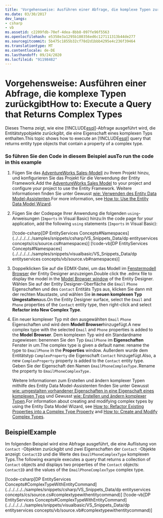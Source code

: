 ```yaml
---
title: 'Vorgehensweise: Ausführen einer Abfrage, die komplexe Typen zurückgibt'
ms.date: 03/30/2017
dev_langs:
- csharp
- vb
ms.assetid: c2209fdb-70ef-4dea-8bb8-097fe96f5563
ms.openlocfilehash: e5358e3a1295b180356ed6c127111313b44de277
ms.sourcegitcommit: 5b475c1855b32cf78d2d1bbb4295e4c236f39464
ms.translationtype: MT
ms.contentlocale: de-DE
ms.lasthandoff: 09/24/2020
ms.locfileid: "91198482"
---
```

# <a name="how-to-execute-a-query-that-returns-complex-types"></a><span data-ttu-id="b9dc5-102">Vorgehensweise: Ausführen einer Abfrage, die komplexe Typen zurückgibt</span><span class="sxs-lookup"><span data-stu-id="b9dc5-102">How to: Execute a Query that Returns Complex Types</span></span>

<span data-ttu-id="b9dc5-103">Dieses Thema zeigt, wie eine [!INCLUDE[esql](../../../../../includes/esql-md.md)]-Abfrage ausgeführt wird, die Entitätstypobjekte zurückgibt, die eine Eigenschaft eines komplexen Typs enthalten.</span><span class="sxs-lookup"><span data-stu-id="b9dc5-103">This topic shows how to execute an [!INCLUDE[esql](../../../../../includes/esql-md.md)] query that returns entity type objects that contain a property of a complex type.</span></span>  
  
### <a name="to-run-the-code-in-this-example"></a><span data-ttu-id="b9dc5-104">So führen Sie den Code in diesem Beispiel aus</span><span class="sxs-lookup"><span data-stu-id="b9dc5-104">To run the code in this example</span></span>  
  
1. <span data-ttu-id="b9dc5-105">Fügen Sie das [AdventureWorks Sales-Modell](https://github.com/Microsoft/sql-server-samples/releases/tag/adventureworks) zu Ihrem Projekt hinzu, und konfigurieren Sie das Projekt für die Verwendung der Entity Framework.</span><span class="sxs-lookup"><span data-stu-id="b9dc5-105">Add the [AdventureWorks Sales Model](https://github.com/Microsoft/sql-server-samples/releases/tag/adventureworks) to your project and configure your project to use the Entity Framework.</span></span> <span data-ttu-id="b9dc5-106">Weitere Informationen finden Sie unter Gewusst [wie: Verwenden des Entity Data Model-Assistenten](/previous-versions/dotnet/netframework-4.0/bb738677(v=vs.100)).</span><span class="sxs-lookup"><span data-stu-id="b9dc5-106">For more information, see [How to: Use the Entity Data Model Wizard](/previous-versions/dotnet/netframework-4.0/bb738677(v=vs.100)).</span></span>  
  
2. <span data-ttu-id="b9dc5-107">Fügen Sie der Codepage Ihrer Anwendung die folgenden `using`-Anweisungen (`Imports` in Visual Basic) hinzu:</span><span class="sxs-lookup"><span data-stu-id="b9dc5-107">In the code page for your application, add the following `using` statements (`Imports` in Visual Basic):</span></span>  
  
     [!code-csharp[DP EntityServices Concepts#Namespaces](../../../../../samples/snippets/csharp/VS_Snippets_Data/dp entityservices concepts/cs/source.cs#namespaces)]
     [!code-vb[DP EntityServices Concepts#Namespaces](../../../../../samples/snippets/visualbasic/VS_Snippets_Data/dp entityservices concepts/vb/source.vb#namespaces)]  
  
3. <span data-ttu-id="b9dc5-108">Doppelklicken Sie auf die EDMX-Datei, um das Modell im [Fenstermodell Browser](/previous-versions/dotnet/netframework-4.0/bb738483(v=vs.100)) der Entity Designer anzuzeigen.</span><span class="sxs-lookup"><span data-stu-id="b9dc5-108">Double click the .edmx file to display the model in the [Model Browser window](/previous-versions/dotnet/netframework-4.0/bb738483(v=vs.100)) of the Entity Designer.</span></span> <span data-ttu-id="b9dc5-109">Wählen Sie auf der Entity Designer-Oberfläche die `Email` `Phone` Eigenschaften und des `Contact` Entitäts Typs aus, klicken Sie dann mit der rechten Maustaste, und wählen Sie **in neuen komplexen Typ Umgestalten**aus.</span><span class="sxs-lookup"><span data-stu-id="b9dc5-109">On the Entity Designer surface, select the `Email` and `Phone` properties of the `Contact` entity type, then right-click and select **Refactor into New Complex Type**.</span></span>  
  
4. <span data-ttu-id="b9dc5-110">Ein neuer komplexer Typ mit den ausgewählten `Email` `Phone` Eigenschaften und wird dem **Modell Browser**hinzugefügt.</span><span class="sxs-lookup"><span data-stu-id="b9dc5-110">A new complex type with the selected `Email` and `Phone` properties is added to the **Model Browser**.</span></span> <span data-ttu-id="b9dc5-111">Dem komplexen Typ wird ein Standardname zugewiesen: benennen Sie den Typ `EmailPhone` im **Eigenschaften** Fenster in um.</span><span class="sxs-lookup"><span data-stu-id="b9dc5-111">The complex type is given a default name: rename the type to `EmailPhone` in the **Properties** window.</span></span> <span data-ttu-id="b9dc5-112">Außerdem wurde dem Entitätstyp `ComplexProperty` die Eigenschaft `Contact` hinzugefügt.</span><span class="sxs-lookup"><span data-stu-id="b9dc5-112">Also, a new `ComplexProperty` property is added to the `Contact` entity type.</span></span> <span data-ttu-id="b9dc5-113">Geben Sie der Eigenschaft den Namen `EmailPhoneComplexType.`</span><span class="sxs-lookup"><span data-stu-id="b9dc5-113">Rename the property to `EmailPhoneComplexType.`</span></span>  
  
     <span data-ttu-id="b9dc5-114">Weitere Informationen zum Erstellen und ändern komplexer Typen mithilfe des Entity Data Model-Assistenten finden Sie unter Gewusst [wie: umgestalten vorhandener Eigenschaften in eine Eigenschaft eines komplexen Typs](/previous-versions/dotnet/netframework-4.0/dd456814(v=vs.100)) und Gewusst [wie: Erstellen und ändern komplexer Typen](/previous-versions/dotnet/netframework-4.0/dd456820(v=vs.100)).</span><span class="sxs-lookup"><span data-stu-id="b9dc5-114">For information about creating and modifying complex types by using the Entity Data Model Wizard, see [How to: Refactor Existing Properties into a Complex Type Property](/previous-versions/dotnet/netframework-4.0/dd456814(v=vs.100)) and [How to: Create and Modify Complex Types](/previous-versions/dotnet/netframework-4.0/dd456820(v=vs.100)).</span></span>  
  
## <a name="example"></a><span data-ttu-id="b9dc5-115">Beispiel</span><span class="sxs-lookup"><span data-stu-id="b9dc5-115">Example</span></span>  

 <span data-ttu-id="b9dc5-116">Im folgenden Beispiel wird eine Abfrage ausgeführt, die eine Auflistung von `Contact` -Objekten zurückgibt und zwei Eigenschaften der `Contact` -Objekte anzeigt: `ContactID` und die Werte des `EmailPhoneComplexType` komplexen Typs.</span><span class="sxs-lookup"><span data-stu-id="b9dc5-116">The following example executes a query that returns a collection of `Contact` objects and displays two properties of the `Contact` objects: `ContactID` and the values of the `EmailPhoneComplexType` complex type.</span></span>  
  
 [!code-csharp[DP EntityServices Concepts#ComplexTypeWithEntityCommand](../../../../../samples/snippets/csharp/VS_Snippets_Data/dp entityservices concepts/cs/source.cs#complextypewithentitycommand)]
 [!code-vb[DP EntityServices Concepts#ComplexTypeWithEntityCommand](../../../../../samples/snippets/visualbasic/VS_Snippets_Data/dp entityservices concepts/vb/source.vb#complextypewithentitycommand)]
